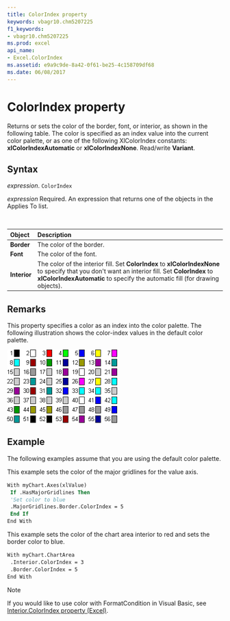 ```yaml
---
title: ColorIndex property
keywords: vbagr10.chm5207225
f1_keywords:
- vbagr10.chm5207225
ms.prod: excel
api_name:
- Excel.ColorIndex
ms.assetid: e9a9c9de-8a42-0f61-be25-4c158709df68
ms.date: 06/08/2017
---
```



# ColorIndex property

Returns or sets the color of the border, font, or interior, as shown in the following table. The color is specified as an index value into the current color palette, or as one of the following XlColorIndex constants: **xlColorIndexAutomatic** or **xlColorIndexNone**. Read/write **Variant**.

## Syntax

_expression_. `ColorIndex`

_expression_ Required. An expression that returns one of the objects in the Applies To list.

<br/>

|Object|Description|
|:-----|:-----|
| **Border**|The color of the border.|
| **Font**|The color of the font.|
| **Interior**|The color of the interior fill. Set **ColorIndex** to **xlColorIndexNone** to specify that you don't want an interior fill. Set **ColorIndex** to **xlColorIndexAutomatic** to specify the automatic fill (for drawing objects).|

## Remarks

This property specifies a color as an index into the color palette. The following illustration shows the color-index values in the default color palette.

![Color](../images/colorin_ZA06050819.gif)

## Example

The following examples assume that you are using the default color palette.

This example sets the color of the major gridlines for the value axis.

```vb
With myChart.Axes(xlValue) 
 If .HasMajorGridlines Then 
 'Set color to blue 
 .MajorGridlines.Border.ColorIndex = 5 
 End If 
End With
```

This example sets the color of the chart area interior to red and sets the border color to blue.

```vb
With myChart.ChartArea 
 .Interior.ColorIndex = 3 
 .Border.ColorIndex = 5 
End With
```

> [!NOTE] 
> If you would like to use color with FormatCondition in Visual Basic, see [Interior.ColorIndex property (Excel)](excel.interior.colorindex.md).
